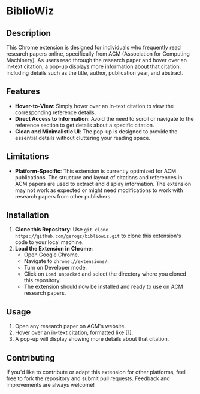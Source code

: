 # BiblioWiz

## Description
This Chrome extension is designed for individuals who frequently read research papers online, specifically from ACM (Association for Computing Machinery). As users read through the research paper and hover over an in-text citation, a pop-up displays more information about that citation, including details such as the title, author, publication year, and abstract.

## Features
- **Hover-to-View**: Simply hover over an in-text citation to view the corresponding reference details.
- **Direct Access to Information**: Avoid the need to scroll or navigate to the reference section to get details about a specific citation.
- **Clean and Minimalistic UI**: The pop-up is designed to provide the essential details without cluttering your reading space.

## Limitations
- **Platform-Specific**: This extension is currently optimized for ACM publications. The structure and layout of citations and references in ACM papers are used to extract and display information. The extension may not work as expected or might need modifications to work with research papers from other publishers.

## Installation
1. **Clone this Repository**: Use `git clone https://github.com/gerogz/bibliowiz.git` to clone this extension's code to your local machine.
2. **Load the Extension in Chrome**:
   - Open Google Chrome.
   - Navigate to `chrome://extensions/`.
   - Turn on Developer mode.
   - Click on `Load unpacked` and select the directory where you cloned this repository.
   - The extension should now be installed and ready to use on ACM research papers.

## Usage
1. Open any research paper on ACM's website.
2. Hover over an in-text citation, formatted like [1].
3. A pop-up will display showing more details about that citation.

## Contributing
If you'd like to contribute or adapt this extension for other platforms, feel free to fork the repository and submit pull requests. Feedback and improvements are always welcome!
